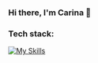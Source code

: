 ### Hi there, I'm Carina 👋

### Tech stack:

[![My Skills](https://skillicons.dev/icons?i=html,css,js,typescript,tailwind,vite,react,vue,nuxtjs,git,github,vscode,netlify)](https://skillicons.dev)

<!--
**cfcmeireles/cfcmeireles** is a ✨ _special_ ✨ repository because its `README.md` (this file) appears on your GitHub profile.

Here are some ideas to get you started:

- 🔭 I’m currently working on ...
- 🌱 I’m currently learning ...
- 👯 I’m looking to collaborate on ...
- 🤔 I’m looking for help with ...
- 💬 Ask me about ...
- 📫 How to reach me: ...
- 😄 Pronouns: ...
- ⚡ Fun fact: ...
-->
